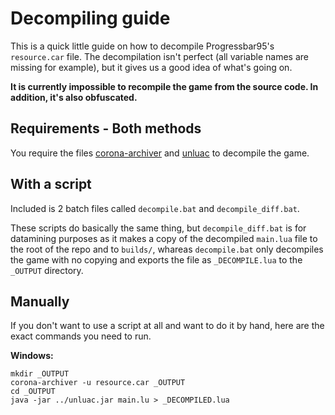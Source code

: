 # Decompiling guide

This is a quick little guide on how to decompile Progressbar95's `resource.car` file. The decompilation isn't perfect (all variable names are missing for example), but it gives us a good idea of what's going on.

**It is currently impossible to recompile the game from the source code. In addition, it's also obfuscated.**

## Requirements - Both methods

You require the files [corona-archiver](https://github.com/0BuRner/corona-archiver) and [unluac](https://sourceforge.net/projects/unluac/) to decompile the game.

## With a script

Included is 2 batch files called `decompile.bat` and `decompile_diff.bat`.

These scripts do basically the same thing, but `decompile_diff.bat` is for datamining purposes as it makes a copy of the decompiled `main.lua` file to the root of the repo and to `builds/`, whareas `decompile.bat` only decompiles the game with no copying and exports the file as `_DECOMPILE.lua` to the `_OUTPUT` directory.

## Manually

If you don't want to use a script at all and want to do it by hand, here are the exact commands you need to run.

**Windows:**
```
mkdir _OUTPUT
corona-archiver -u resource.car _OUTPUT
cd _OUTPUT
java -jar ../unluac.jar main.lu > _DECOMPILED.lua
```
